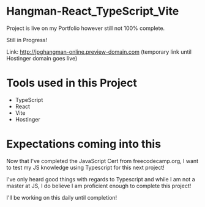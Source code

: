 # Hangman-React_TypeScript_Vite

Project is live on my Portfolio however still not 100% complete. 

Still in Progress!

Link: http://jpghangman-online.preview-domain.com (temporary link until Hostinger domain goes live)

# Tools used in this Project

- TypeScript
- React
- Vite
- Hostinger

# Expectations coming into this

Now that I've completed the JavaScript Cert from freecodecamp.org, I want to test my JS knowledge using Typescript for this next project!

I've only heard good things with regards to Typescript and while I am not a master at JS, I do believe I am proficient enough to complete this project!

I'll be working on this daily until completion!
